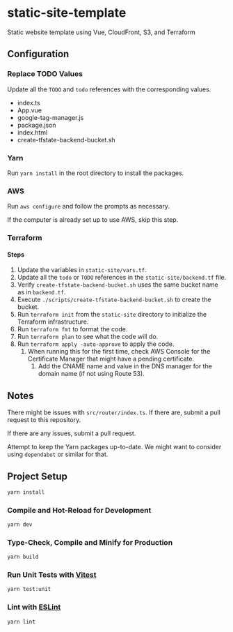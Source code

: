 # static-site-template
Static website template using Vue, CloudFront, S3, and Terraform

## Configuration

### Replace TODO Values

Update all the `TODO` and `todo` references with the corresponding values.
- index.ts
- App.vue
- google-tag-manager.js
- package.json
- index.html
- create-tfstate-backend-bucket.sh

### Yarn

Run `yarn install` in the root directory to install the packages.

### AWS

Run `aws configure` and follow the prompts as necessary.

If the computer is already set up to use AWS, skip this step.

### Terraform

#### Steps

1. Update the variables in `static-site/vars.tf`.
2. Update all the `todo` or `TODO` references in the `static-site/backend.tf` file.
3. Verify `create-tfstate-backend-bucket.sh` uses the same bucket name as in `backend.tf`.
4. Execute `./scripts/create-tfstate-backend-bucket.sh` to create the bucket. 
5. Run `terraform init` from the `static-site` directory to initialize the Terraform infrastructure.
6. Run `terraform fmt` to format the code.
7. Run `terraform plan` to see what the code will do.
8. Run `terraform apply -auto-approve` to apply the code.
   1. When running this for the first time, check AWS Console for the Certificate Manager that might have a pending certificate.
      1. Add the CNAME name and value in the DNS manager for the domain name (if not using Route 53).

## Notes

There might be issues with `src/router/index.ts`. If there are, submit a pull request to this repository.

If there are any issues, submit a pull request.

Attempt to keep the Yarn packages up-to-date. We might want to consider using `dependabot` or similar for that.

## Project Setup

```sh
yarn install
```

### Compile and Hot-Reload for Development

```sh
yarn dev
```

### Type-Check, Compile and Minify for Production

```sh
yarn build
```

### Run Unit Tests with [Vitest](https://vitest.dev/)

```sh
yarn test:unit
```

### Lint with [ESLint](https://eslint.org/)

```sh
yarn lint
```

